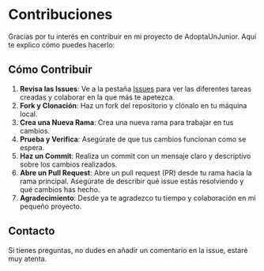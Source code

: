 # Contribuciones

Gracias por tu interés en contribuir en mi proyecto de AdoptaUnJunior. Aquí te explico cómo puedes hacerlo:

## Cómo Contribuir

1. **Revisa las Issues**: Ve a la pestaña [Issues](https://github.com/ReyesMorales/AdoptaUnJunior/issues) para ver las diferentes tareas creadas y colaborar en la que más te apetezca.
2. **Fork y Clonación**: Haz un fork del repositorio y clónalo en tu máquina local.
3. **Crea una Nueva Rama**: Crea una nueva rama para trabajar en tus cambios. 
4. **Prueba y Verifica**: Asegúrate de que tus cambios funcionan como se espera.
5. **Haz un Commit**: Realiza un commit con un mensaje claro y descriptivo sobre los cambios realizados.
6. **Abre un Pull Request**: Abre un pull request (PR) desde tu rama hacia la rama principal. Asegúrate de describir qué issue estás resolviendo y qué cambios has hecho.
7. **Agradecimiento**: Desde ya te agradezco tu tiempo y colaboración en mi pequeño proyecto.

## Contacto

Si tienes preguntas, no dudes en añadir un comentario en la issue, estaré muy atenta.
